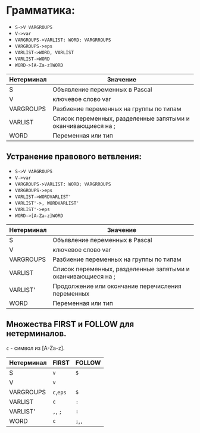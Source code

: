 # Грамматика:

* `S->V VARGROUPS`
* `V->var`
* `VARGROUPS->VARLIST: WORD; VARGRROUPS`
* `VARGROUPS->eps`
* `VARLIST->WORD, VARLIST`
* `VARLIST->WORD`
* `WORD->[A-Za-z]WORD`


Нетерминал    | Значение
------------- | -------------
S  | Объявление переменных в Pascal
V | ключевое слово var
VARGROUPS | Разбиение переменных на группы по типам
VARLIST | Список переменных, разделенные запятыми и оканчивающиеся на ;
WORD | Переменная или тип

## Устранение правового ветвления:

* `S->V VARGROUPS`
* `V->var`
* `VARGROUPS->VARLIST: WORD; VARGRROUPS`
* `VARGROUPS->eps`
* `VARLIST->WORDVARLIST'`
* `VARLIST'->, WORDVARLIST'`
* `VARLIST'->eps`
* `WORD->[A-Za-z]WORD`

Нетерминал    | Значение
------------- | -------------
S  | Объявление переменных в Pascal
V | ключевое слово var
VARGROUPS | Разбиение переменных на группы по типам
VARLIST | Список переменных, разделенные запятыми и оканчивающиеся на ;
VARLIST' | Продолжение или окончание перечисления переменных
WORD | Переменная или тип


## Множества FIRST и FOLLOW для нетерминалов. 

`c` - символ из [A-Za-z]. 

Нетерминал | FIRST    | FOLLOW
-----------|----------|-------
S          | `v`      |`$`
V          | `v`      |` `
VARGROUPS  | `c`,`eps`|`$`
VARLIST    | `c`      |`:`
VARLIST'   | `,`, `;` |`:`
WORD       | `c`      |`;`,`,`
